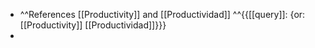 - ^^References [[Productivity]] and [[Productividad]] ^^{{[[query]]: {or: [[Productivity]] [[Productividad]]}}}
- 
